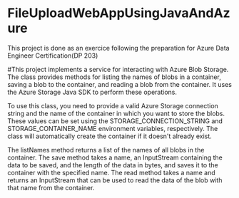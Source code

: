 # FileUploadWebAppUsingJavaAndAzure
This project is done as an exercice following the preparation for Azure Data Engineer Certification(DP 203)<br>

#This project implements a service for interacting with Azure Blob Storage. The class provides methods for listing the names of blobs in a container, saving a blob to the container, and reading a blob from the container. It uses the Azure Storage Java SDK to perform these operations.

To use this class, you need to provide a valid Azure Storage connection string and the name of the container in which you want to store the blobs. These values can be set using the STORAGE_CONNECTION_STRING and STORAGE_CONTAINER_NAME environment variables, respectively. The class will automatically create the container if it doesn't already exist.

The listNames method returns a list of the names of all blobs in the container. The save method takes a name, an InputStream containing the data to be saved, and the length of the data in bytes, and saves it to the container with the specified name. The read method takes a name and returns an InputStream that can be used to read the data of the blob with that name from the container.
